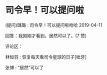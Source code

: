 # 司令早！可以提问啦

(提问)璐璐 : 司令早！可以提问啦哈哈 2019-04-11

回答：我刚刚才看到，居然可以了。(7 赞)

评论区：

林恒羽 : 恢复每天看司令星球的日子[呲牙]

张博 : “居然”可以了